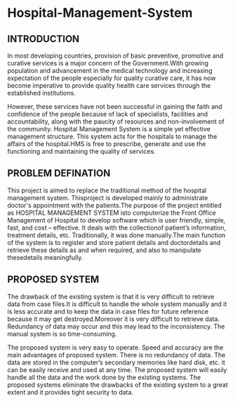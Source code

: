# Hospital-Management-System

## INTRODUCTION
In most developing countries, provision of basic preventive, promotive and curative services is a major concern of the Government.With growing population and advancement in the medical technology and increasing expectation of the people especially for quality curative care, it has now become imperative to provide quality health care services through the established institutions.

However, these services have not been successful in gaining the faith and confidence of the people because of lack of specialists, facilities and accountability, along with the paucity of resources and non-involvement of the community. Hospital Management System is a simple yet effective management structure. This system acts for the hospitals to manage the affairs of the hospital.HMS is free to prescribe, generate and use the functioning and maintaining the quality of services.

## PROBLEM DEFINATION
This project is aimed to replace the traditional method of the hospital management system. Thisproject is developed mainly to administrate doctor&#39;s appointment with the patients.The purpose of the project entitled as HOSPITAL MANAGEMENT SYSTEM isto computerize the Front Office Management of Hospital to develop software which is user friendly, simple, fast, and cost – effective. It deals with the collectionof patient’s information, treatment details, etc. Traditionally, it was done manually.The main function of the system is to register and store patient details and doctordetails and retrieve these details as and when required, and also to manipulate thesedetails meaningfully.

## PROPOSED SYSTEM
The drawback of the existing system is that it is very difficult to retrieve data from case files.It is difficult to handle the whole system manually and it is less accurate and to keep the data in case files for future reference because it may get destroyed.Moreover it is very difficult to retrieve data. Redundancy of data may occur and this may lead to the inconsistency. The manual system is so time-consuming.

The proposed system is very easy to operate. Speed and accuracy are the main advantages of proposed system. There is no redundancy of data. The data are stored in the computer’s secondary memories like hard disk, etc. it can be easily receive and used at any time. The proposed system will easily handle all the data and the work done by the existing systems. The proposed systems eliminate the drawbacks of the existing system to a great extent and it provides tight security to data.
